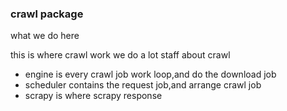 ### crawl package
what we do here

this is where crawl work
we do a lot staff about crawl

*   engine is every crawl job work loop,and do the download job
*   scheduler contains the request job,and arrange crawl job
*   scrapy is where scrapy response